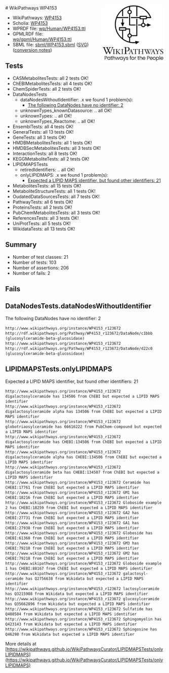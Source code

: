 <img style="float: right; width: 200px" src="../logo.png" />
# WikiPathways WP4153

* WikiPathways: [WP4153](https://identifiers.org/wikipathways:WP4153)
* Scholia: [WP4153](https://scholia.toolforge.org/wikipathways/WP4153)
* WPRDF file: [wp/Human/WP4153.ttl](../wp/Human/WP4153.ttl)
* GPMLRDF file: [wp/gpml/Human/WP4153.ttl](../wp/gpml/Human/WP4153.ttl)
* SBML file: [sbml/WP4153.sbml](../sbml/WP4153.sbml) ([SVG](../sbml/WP4153.svg)) ([conversion notes](../sbml/WP4153.txt))

## Tests
* CASMetabolitesTests: all 2 tests OK!
* ChEBIMetabolitesTests: all 4 tests OK!
* ChemSpiderTests: all 2 tests OK!
* DataNodesTests
    * dataNodesWithoutIdentifier: .x we found 1 problem(s):
        * [The following DataNodes have no identifier: 2](#d2d32fa1)
    * unknownTypes_knownDatasource: .. all OK!
    * unknownTypes: .. all OK!
    * unknownTypes_Reactome: .. all OK!
* EnsemblTests: all 4 tests OK!
* GeneralTests: all 13 tests OK!
* GeneTests: all 3 tests OK!
* HMDBMetabolitesTests: all 1 tests OK!
* HMDBSecMetabolitesTests: all 3 tests OK!
* InteractionTests: all 8 tests OK!
* KEGGMetaboliteTests: all 2 tests OK!
* LIPIDMAPSTests
    * retiredIdentifiers: .. all OK!
    * onlyLIPIDMAPS: .x we found 1 problem(s):
        * [Expected a LIPID MAPS identifier, but found other identifiers: 21](#d0bfb698)
* MetabolitesTests: all 15 tests OK!
* MetaboliteStructureTests: all 1 tests OK!
* OudatedDataSourcesTests: all 7 tests OK!
* PathwayTests: all 6 tests OK!
* ProteinsTests: all 2 tests OK!
* PubChemMetabolitesTests: all 3 tests OK!
* ReferencesTests: all 3 tests OK!
* UniProtTests: all 5 tests OK!
* WikidataTests: all 13 tests OK!


## Summary

* Number of test classes: 21
* Number of tests: 103
* Number of assertions: 206
* Number of fails: 2

## Fails

<a name="d2d32fa1" />

## DataNodesTests.dataNodesWithoutIdentifier

The following DataNodes have no identifier: 2
```
http://www.wikipathways.org/instance/WP4153_r123672 http://rdf.wikipathways.org/Pathway/WP4153_r123672/DataNode/c1bbb (glucosylceramide-beta-glucosidase)
http://www.wikipathways.org/instance/WP4153_r123672 http://rdf.wikipathways.org/Pathway/WP4153_r123672/DataNode/d22c0 (glucosylceramide-beta-glucosidase)
```

<a name="d0bfb698" />

## LIPIDMAPSTests.onlyLIPIDMAPS

Expected a LIPID MAPS identifier, but found other identifiers: 21
```
http://www.wikipathways.org/instance/WP4153_r123672 digalactosylceramide has 134506 from ChEBI but expected a LIPID MAPS identifier
http://www.wikipathways.org/instance/WP4153_r123672 digalactosylceramide alpha has 134506 from ChEBI but expected a LIPID MAPS identifier
http://www.wikipathways.org/instance/WP4153_r123672 globotriaosylceramide has 66616222 from PubChem-compound but expected a LIPID MAPS identifier
http://www.wikipathways.org/instance/WP4153_r123672 digalactosylceramide has CHEBI:134506 from ChEBI but expected a LIPID MAPS identifier
http://www.wikipathways.org/instance/WP4153_r123672 digalactosylceramide alpha has CHEBI:134506 from ChEBI but expected a LIPID MAPS identifier
http://www.wikipathways.org/instance/WP4153_r123672 digalactosylceramide beta has CHEBI:134507 from ChEBI but expected a LIPID MAPS identifier
http://www.wikipathways.org/instance/WP4153_r123672 Ceramide has CHEBI:17761 from ChEBI but expected a LIPID MAPS identifier
http://www.wikipathways.org/instance/WP4153_r123672 GM1 has CHEBI:18216 from ChEBI but expected a LIPID MAPS identifier
http://www.wikipathways.org/instance/WP4153_r123672 Globoside example 2 has CHEBI:18259 from ChEBI but expected a LIPID MAPS identifier
http://www.wikipathways.org/instance/WP4153_r123672 GA2 has CHEBI:27731 from ChEBI but expected a LIPID MAPS identifier
http://www.wikipathways.org/instance/WP4153_r123672 GA1 has CHEBI:27938 from ChEBI but expected a LIPID MAPS identifier
http://www.wikipathways.org/instance/WP4153_r123672 Globoside has CHEBI:61360 from ChEBI but expected a LIPID MAPS identifier
http://www.wikipathways.org/instance/WP4153_r123672 GM3 has CHEBI:79210 from ChEBI but expected a LIPID MAPS identifier
http://www.wikipathways.org/instance/WP4153_r123672 GM2 has CHEBI:79218 from ChEBI but expected a LIPID MAPS identifier
http://www.wikipathways.org/instance/WP4153_r123672 Globoside example 1 has CHEBI:88167 from ChEBI but expected a LIPID MAPS identifier
http://www.wikipathways.org/instance/WP4153_r123672 galactosyl-ceramide has Q2756638 from Wikidata but expected a LIPID MAPS identifier
http://www.wikipathways.org/instance/WP4153_r123672 lactosylceramide has Q3215908 from Wikidata but expected a LIPID MAPS identifier
http://www.wikipathways.org/instance/WP4153_r123672 glucosylceramide has Q35662896 from Wikidata but expected a LIPID MAPS identifier
http://www.wikipathways.org/instance/WP4153_r123672 Sulfatide has Q408584 from Wikidata but expected a LIPID MAPS identifier
http://www.wikipathways.org/instance/WP4153_r123672 Sphingomyelin has Q423143 from Wikidata but expected a LIPID MAPS identifier
http://www.wikipathways.org/instance/WP4153_r123672 Sphingosine has Q46298 from Wikidata but expected a LIPID MAPS identifier
```

More details at [https://wikipathways.github.io/WikiPathwaysCurator/LIPIDMAPSTests/onlyLIPIDMAPS](https://wikipathways.github.io/WikiPathwaysCurator/LIPIDMAPSTests/onlyLIPIDMAPS)

